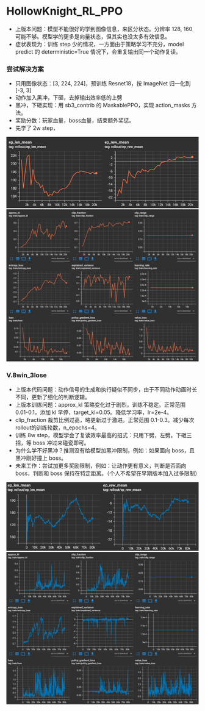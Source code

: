 # HollowKnight_RL_PPO

- 上版本问题：模型不能很好的学到图像信息，来区分状态。分辨率 128, 160 可能不够。模型学的更多是向量状态，但其实也没太多有效信息。
- 症状表现为：训练 step 少的情况，一方面由于策略学习不充分，model predict 的 deterministic=True 情况下，会重复输出同一个动作复读。

### 尝试解决方案
- 只用图像状态：[3, 224, 224]，预训练 Resnet18，按 ImageNet 归一化到 [-3, 3]
- 动作加入黑冲，下砸，去掉输出效率低的上劈
- 黑冲，下砸实现：用 sb3_contrib 的 MaskablePPO，实现 action_masks 方法。
- 奖励分数：玩家血量，boss血量，结束额外奖惩。
- 先学了 2w step，

<div style="text-align: center;">
  <img src="./images/reward.png" alt="reward" style="width: auto; height: auto;">
</div>

<div style="text-align: center;">
  <img src="./images/loss.png" alt="loss" style="width: auto; height: auto;">
</div>

### V.8win_3lose
- 上版本代码问题：动作信号的生成和执行疑似不同步，由于不同动作动画时长不同，更新了细化的判断逻辑。
- 上版本训练问题：approx_kl 策略变化过于剧烈，训练不稳定。正常范围 0.01-0.1，添加 kl 早停，target_kl=0.05。降低学习率，lr=2e-4。
- clip_fraction 裁剪比例过高，略更新过于激进。正常范围 0.1-0.3。减少每次rollout的训练轮数，n_epochs=4。
- 训练 8w step，模型学会了复读效率最高的招式：只用下劈，左劈，下砸三招，等 boss 冲过来碰瓷即可。
- 为什么学不好黑冲？推测没有给模型加黑冲限制，例如：如果面向 boss，且黑冲刚好撞上 boss。
- 未来工作：尝试加更多奖励限制，例如：让动作更有意义，判断是否面向 boss，判断和 boss 保持在特定距离。（个人不希望在早期版本加入过多限制）

<div style="text-align: center;">
  <img src="./images/reward_8win.png" alt="reward" style="width: auto; height: auto;">
</div>

<div style="text-align: center;">
  <img src="./images/loss_8win.png" alt="loss" style="width: auto; height: auto;">
</div>
